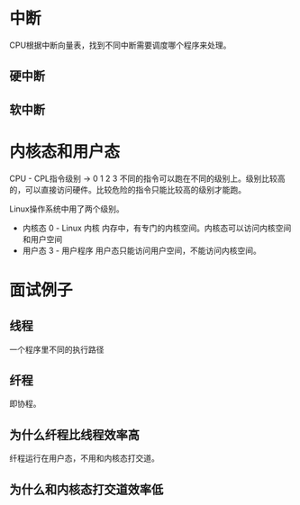 # 中断
CPU根据中断向量表，找到不同中断需要调度哪个程序来处理。

## 硬中断

## 软中断

# 内核态和用户态
CPU - CPL指令级别 -> 0 1 2 3
不同的指令可以跑在不同的级别上。级别比较高的，可以直接访问硬件。比较危险的指令只能比较高的级别才能跑。

Linux操作系统中用了两个级别。
- 内核态 0 - Linux 内核
内存中，有专门的内核空间。内核态可以访问内核空间和用户空间
- 用户态 3 - 用户程序
用户态只能访问用户空间，不能访问内核空间。

# 面试例子
## 线程
一个程序里不同的执行路径
## 纤程
即协程。
## 为什么纤程比线程效率高
纤程运行在用户态，不用和内核态打交道。
## 为什么和内核态打交道效率低


<!--stackedit_data:
eyJoaXN0b3J5IjpbLTE5MTkwMDM0OTksLTE3MTQxMTcyNzJdfQ
==
-->